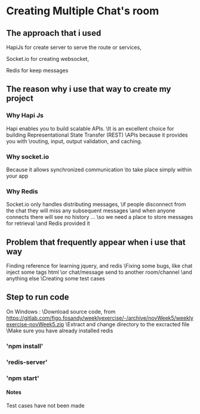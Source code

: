 # Creating Multiple Chat's room

## The approach that i used 
HapiJs for create server to serve the route or services,

Socket.io for creating websocket,

Redis for keep messages

## The reason why i use that way to create my project
### Why Hapi Js
Hapi enables you to build scalable APIs.
\It is an excellent choice for building Representational State Transfer (REST)
\APIs because it provides you with
\routing, input, output validation, and caching.
### Why socket.io
Because it allows synchronized communication 
\to take place simply within your app
### Why Redis
Socket.io only handles distributing messages,
\if people disconnect from the chat they will miss any subsequent messages
\and when anyone connects there will see no history ...
\so we need a place to store messages for retrieval
\and Redis provided it

## Problem that frequently appear when i use that way
Finding reference for learning jquery, and redis
\Fixing some bugs, like chat inject some tags html
\or chat/message send to another room/channel
\and anything else
\Creating some test cases

## Step to run code
On Windows :
\Download source code, from https://gitlab.com/figo.fosandy/weeklyexercise/-/archive/novWeek5/weeklyexercise-novWeek5.zip
\Extract and change directory to the excracted file
\Make sure you have already installed redis
### 'npm install'
### 'redis-server'
### 'npm start'

#### Notes
Test cases have not been made